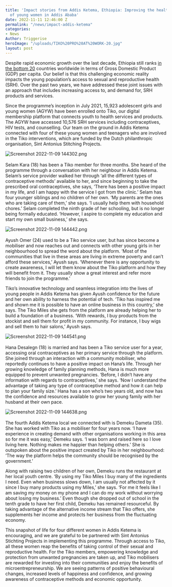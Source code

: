 ```yaml
---
title: 'Impact stories from Addis Ketema, Ethiopia: Improving the health and wellbeing
  of young women in Addis Ababa'
date: 2022-11-11 12:46:00 Z
permalink: "/news/impact-addis-ketema"
categories:
- News
Author: Triggerise
heroImage: "/uploads/TIKO%20PRO%20AT%20WORK-20.jpg"
layout: post
---
```


Despite rapid economic growth over the last decade, Ethiopia still ranks [in the bottom 20](https://www.worldometers.info/gdp/gdp-per-capita/) countries worldwide in terms of Gross Domestic Product (GDP) per capita. Our belief is that this challenging economic reality impacts the young population’s access to sexual and reproductive health (SRH). Over the past two years, we have addressed these joint issues with an approach that includes increasing access to, and demand for, SRH products and services.

Since the programme’s inception in July 2021, 15,923 adolescent girls and young women (AGYW) have been enrolled onto Tiko, our digital membership platform that connects youth to health services and products. The AGYW have accessed 10,576 SRH services including contraceptives, HIV tests, and counselling. Our team on the ground in Addis Ketema connected with four of these young women and teenagers who are involved in the Tiko interventions, which are funded by the Dutch philanthropic organisation, Sint Antonius Stitching Projects.

![Screenshot 2022-11-09 144302.png](/uploads/Screenshot%202022-11-09%20144302.png)
\
\
Selam Kara (18) has been a Tiko member for three months. She heard of the programme through a conversation with her neighbour in Addis Ketema. Selam’s service provider walked her through ‘all the different types of contraceptive methods’ available to her, and since beginning to take the prescribed oral contraceptives, she says, ‘There has been a positive impact in my life, and I am happy with the service I got from the clinic.’ Selam has four younger siblings and no children of her own. ‘My parents are the ones who are taking care of them,’ she says. ‘I usually help them with household chores.’ Selam completed the ninth grade of her schooling, but is no longer being formally educated. ‘However, I aspire to complete my education and start my own small business,’ she says.

![Screenshot 2022-11-09 144442.png](/uploads/Screenshot%202022-11-09%20144442.png)
\
\
Ayush Omer (24) used to be a Tiko service user, but has since become a mobiliser and now reaches out and connects with other young girls in her neighbourhood to spread the word about the platform. ‘Most of the communities that live in these areas are living in extreme poverty and can’t afford these services,’ Ayush says. ‘Whenever there is any opportunity to create awareness, I will let them know about the Tiko platform and how they will benefit from it. They usually show a great interest and refer more friends to join the programme.’

Tiko’s innovative technology and seamless integration into the lives of young people in Addis Ketema has given Ayush confidence for the future and her own ability to harness the potential of tech. ‘Tiko has inspired me and shown me it is possible to have an online business in this country,’ she says. The Tiko Miles she gets from the platform are already helping her to build a foundation of a business. ‘With rewards, I buy products from the stockist and sell them for profit in my community. For instance, I buy wigs and sell them to hair salons,’ Ayush says.

![Screenshot 2022-11-09 144541.png](/uploads/Screenshot%202022-11-09%20144541.png)
\
\
Hana Desalegn (18) is married and has been a Tiko service user for a year, accessing oral contraceptives as her primary service through the platform. She joined through an interaction with a community mobiliser, who reportedly continues to have a positive impact on Hana’s life. Through her growing knowledge of family planning methods, Hana is much more equipped to prevent unwanted pregnancies. ‘Before, I didn’t have any information with regards to contraceptives,’ she says. ‘Now I understand the advantage of taking any type of contraceptive method and how it can help to plan your family size.’ Hana has a son who’s two years old, and now has the confidence and resources available to grow her young family with her husband at their own pace.

![Screenshot 2022-11-09 144638.png](/uploads/Screenshot%202022-11-09%20144638.png)
\
\
The fourth Addis Ketema local we connected with is Demeku Dameta (35). She has worked with Tiko as a mobiliser for four years now. ‘I have experience in creating demand with other organisations working in this area so for me it was easy,’ Demeku says. ‘I was born and raised here so I love living here. Nothing makes me happier than helping others.’ She is outspoken about the positive impact created by Tiko in her neighbourhood: ‘The way the platform helps the community should be recognised by the government.’

Along with raising two children of her own, Demeku runs the restaurant at her local youth centre. ‘By using my Tiko Miles I buy many of the ingredients I need. Even when business slows down, I am usually not affected by it since I buy many products using my Miles,’ she says. ‘For me it feels like I am saving my money on my phone and I can do my work without worrying about losing my business.’ Even though she dropped out of school in the tenth grade to have her first child, Demeku has remained resourceful. By taking advantage of the alternative income stream that Tiko offers, she supplements her income and protects her business from the fluctuating economy.

This snapshot of life for four different women in Addis Ketema is encouraging, and we are grateful to be partnered with Sint Antonius Stichting Projects in implementing this programme. Through access to Tiko, all these women reap the benefits of taking control of their sexual and reproductive health. For the Tiko members, empowering knowledge and protection from unwanted pregnancies are taken up, and Tiko mobilisers are rewarded for investing into their communities and enjoy the benefits of microentrepreneurship. We are seeing patterns of positive behavioural changes, increased levels of happiness and confidence, and growing awareness of contraceptive methods and economic opportunity.